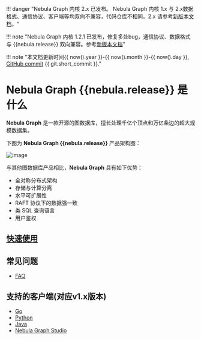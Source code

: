 !!! danger "Nebula Graph 内核 2.x 已发布。 Nebula Graph 内核 1.x 与 2.x数据格式、通信协议、客户端等均双向不兼容，代码仓库不相同。2.x 请参考[新版本文档](https://docs.nebula-graph.com.cn/)。"

!!! note "Nebula Graph 内核 1.2.1 已发布，修复多处bug，通信协议、数据格式与 {{nebula.release}} 双向兼容。参考[新版本文档](https://docs.nebula-graph.com.cn/1.2.1/)"

!!! note "本文档更新时间{{ now().year }}-{{ now().month }}-{{ now().day }}, [GitHub commit](https://github.com/vesoft-inc/nebula-docs-cn/tree/v{{nebula.release}}) {{ git.short_commit }}."

# Nebula Graph {{nebula.release}} 是什么

**Nebula Graph** 是一款开源的图数据库，擅长处理千亿个顶点和万亿条边的超大规模数据集。

下图为 **Nebula Graph {{nebula.release}}** 产品架构图：

![image](https://docs-cdn.nebula-graph.com.cn/README/Nebula-Arch.png)

与其他图数据库产品相比，**Nebula Graph** 具有如下优势：

* 全对称分布式架构
* 存储与计算分离
* 水平可扩展性
* RAFT 协议下的数据强一致
* 类 SQL 查询语言
* 用户鉴权

## [快速使用](manual-CN/1.overview/2.quick-start/1.get-started.md)

## 常见问题

* [FAQ](manual-CN/1.overview/2.quick-start/2.FAQ.md)

## 支持的客户端(对应v1.x版本)

* [Go](https://github.com/vesoft-inc/nebula-go)
* [Python](https://github.com/vesoft-inc/nebula-python)
* [Java](https://github.com/vesoft-inc/nebula-java)
* [Nebula Graph Studio](https://github.com/vesoft-inc/nebula-web-docker)


